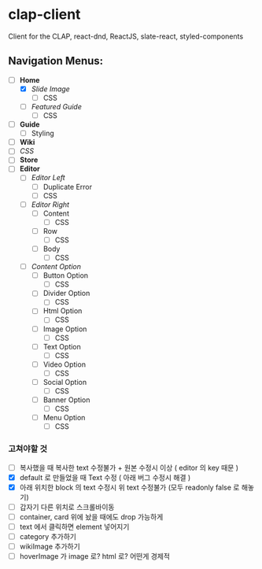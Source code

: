 # clap-client

Client for the CLAP, react-dnd, ReactJS, slate-react, styled-components

## Navigation Menus:

- [ ] **Home**
  - [x] _Slide Image_
    - [ ] CSS
  - [ ] _Featured Guide_
    - [ ] CSS
- [ ] **Guide**
  - [ ] Styling
- [ ] **Wiki**
- [ ] _CSS_
- [ ] **Store**
- [ ] **Editor**
  - [ ] _Editor Left_
    - [ ] Duplicate Error
    - [ ] CSS
  - [ ] _Editor Right_
    - [ ] Content
      - [ ] CSS
    - [ ] Row
      - [ ] CSS
    - [ ] Body
      - [ ] CSS
  - [ ] _Content Option_
    - [ ] Button Option
      - [ ] CSS
    - [ ] Divider Option
      - [ ] CSS
    - [ ] Html Option
      - [ ] CSS
    - [ ] Image Option
      - [ ] CSS
    - [ ] Text Option
      - [ ] CSS
    - [ ] Video Option
      - [ ] CSS
    - [ ] Social Option
      - [ ] CSS
    - [ ] Banner Option
      - [ ] CSS
    - [ ] Menu Option
      - [ ] CSS

### 고쳐야할 것

- [ ] 복사했을 때 복사한 text 수정불가 + 원본 수정시 이상 ( editor 의 key 때문 )
- [x] default 로 만들었을 때 Text 수정 ( 아래 버그 수정시 해결 )
- [x] 아래 위치한 block 의 text 수정시 위 text 수정불가 (모두 readonly false 로 해놓기)
- [ ] 갑자기 다른 위치로 스크롤바이동
- [ ] container, card 위에 놨을 때에도 drop 가능하게
- [ ] text 에서 클릭하면 element 넣어지기
- [ ] category 추가하기
- [ ] wikiImage 추가하기
- [ ] hoverImage 가 image 로? html 로? 어떤게 경제적
